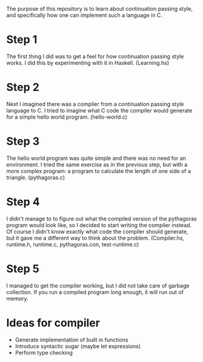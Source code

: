 The purpose of this repository is to learn about continuation passing style,
and specifically how one can implement such a language in C.

# Step 1

The first thing I did was to get a feel for how continuation passing style
works. I did this by experimenting with it in Haskell. (Learning.hs)

# Step 2

Next I imagined there was a compiler from a continuation passing style language
to C. I tried to imagine what C code the compiler would generate for a simple
hello world program. (hello-world.c)

# Step 3

The hello world program was quite simple and there was no need for an
environment. I tried the same exercise as in the previous step, but with a more
complex program: a program to calculate the length of one side of a triangle.
(pythagoras.c)

# Step 4

I didn't manage to to figure out what the compiled version of the pythagoras
program would look like, so I decided to start writing the compiler instead. Of
course I didn't know exactly what code the compiler should generate, but it
gave me a different way to think about the problem. (Compiler.hs, runtime.h,
runtime.c, pythagoras.con, test-runtime.c)

# Step 5

I managed to get the compiler working, but I did not take care of garbage
collection. If you run a compiled program long enough, it will run out of
memory.

# Ideas for compiler

* Generate implementation of built in functions
* Introduce syntactic sugar (maybe let expressions)
* Perform type checking
